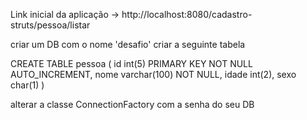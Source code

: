 Link inicial da aplicação -> http://localhost:8080/cadastro-struts/pessoa/listar

criar um DB com o nome 'desafio'
criar a seguinte tabela

CREATE TABLE pessoa (
  id int(5) PRIMARY KEY NOT NULL AUTO_INCREMENT,
  nome varchar(100) NOT NULL,
  idade int(2),
  sexo char(1)
  )

alterar a classe ConnectionFactory com a senha do seu DB


  

